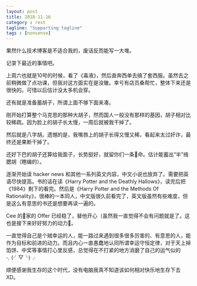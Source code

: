```yaml
---
layout: post
title: 2018-11-16
category : rest
tagline: "Supporting tagline"
tags : [nonsense]
---
```


果然什么技术博客是不适合我的，废话反而能写一大堆。

记录下最近的事情吧。

上周六也就是10号的时候，看了《毒液》，然后直奔西单去搞了套西服。虽然去之前稍微做了点功课，但我对这方面实在是没辙。幸亏有店员桑帮忙，整体下来还是很快的。可惜以后估计没太多机会穿。

还有就是准备蓄胡子，所谓上面不够下面来凑。

刚开始打算整个马克思的那种大胡子，然而国人一般没有那样的基因，胡子相对比较稀疏。因为脸上的胡子长太慢，一周后就被我干掉了。

然后就是八字胡。遗憾的是，我嘴唇上的胡子长得又慢又稀，看起来太过奸诈，最终还是果断干掉了。

还好下巴的胡子还算给我面子，长势挺好，就留你们一条🐶命。估计能蓄出“半”络腮胡（瞎编的）。

逐渐开始读 hacker news 和其他一系列英文内容，中文小说也放弃了。需要把英语尽快提高。书的话在读《Harry Potter and the Deathly Hallows》，读完后把《1984》剩下的看完。然后是《Harry Potter and the Methods Of Rationality》，很棒的一本同人，中文版很久前看完了，英文版虽然有些难度，但是这么有意思的书还是想要再读一遍的。

Cee 的🐶家的 Offer 已经稳了，替他开心（虽然我一直觉得不会有问题就是了。这也是接下来好好努力的动力💪。

一直觉得自己是个贼幸运的人，能一路过来遇到很多很多厉害的、有意思的人，能作为目标和前进的动力。而且内心一直愚蠢地认同所谓幸运守恒定律，对于天上掉馅饼、中奖等事情打心里反感，总觉得在不打紧的地方消磨了自己的运气似的╮(╯▽╰)╭

顺便感谢我生存的这个时代，没有电脑我真不知道该如何相对快乐地生存下去 XD。